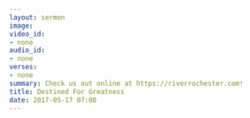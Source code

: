 ```yaml
---
layout: sermon
image: 
video_id:
- none
audio_id:
- none
verses:
- none
summary: Check us out online at https://riverrochester.com!
title: Destined For Greatness
date: 2017-05-17 07:08
---
```

